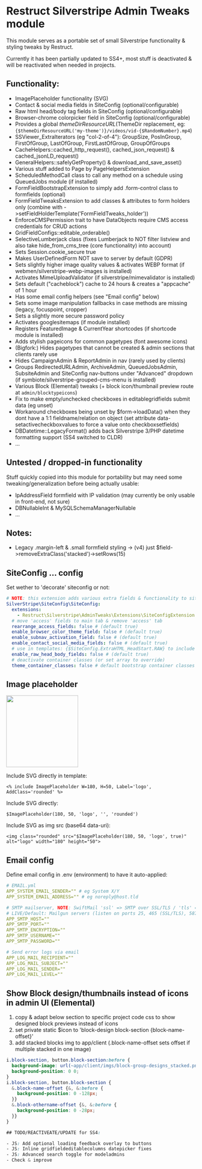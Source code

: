 # Restruct Silverstripe Admin Tweaks module

This module serves as a portable set of small Silverstripe functionality & styling tweaks by Restruct.

Currently it has been partially updated to SS4+, most stuff is deactivated & will be reactivated when needed in projects.


## Functionality:

- ImagePlaceholder functionality (SVG)
- Contact & social media fields in SiteConfig (optional/configurable)
- Raw html head/body tag fields in SiteConfig (optional/configurable)
- Browser-chrome colorpicker field in SiteConfig (optional/configurable)
- Provides a global $themeDirResourceURL ($ThemeDir replacement, eg: `{$themeDirResourceURL('my-theme')}/videos/vid-{$RandomNumber}.mp4`)
- SSViewer_ExtraIterators (eg "col-2-of-4"): GroupSize, PosInGroup, FirstOfGroup, LastOfGroup, FirstLastOfGroup, GroupOfGroups
- CacheHelpers::cached_http_request(), cached_json_request() & cached_jsonLD_request()
- GeneralHelpers::safelyGetProperty() & download_and_save_asset()
- Various stuff added to Page by PageHelpersExtension
- ScheduledMethodCall class to call any method on a schedule using QueuedJobs module (if installed)
- FormFieldBootstrapExtension to simply add .form-control class to formfields (optional)
- FormFieldTweaksExtension to add classes & attributes to form holders only (combine with ->setFieldHolderTemplate('FormFieldTweaks_holder'))
- EnforceCMSPermission trait to have DataObjects require CMS access credentials for CRUD actions
- GridFieldConfigs::editable_orderable()
- SelectiveLumberjack class (fixes Lumberjack to NOT filter listview and also take hide_from_cms_tree (core functionality) into account)
- Sets Session.cookie_secure true
- Makes UserDefinedForm NOT save to server by default (GDPR)
- Sets slightly higher image quality values & activates WEBP format (if webmen/silverstripe-webp-images is installed)
- Activates MimeUploadValidator (if silverstripe/mimevalidator is installed)
- Sets default ("cacheblock") cache to 24 hours & creates a "appcache" of 1 hour
- Has some email config helpers (see "Email config" below)
- Sets some image manipulation fallbacks in case methods are missing (legacy, focuspoint, cropper)
- Sets a slightly more secure password policy
- Activates googlesitemaps (if module installed)
- Registers FeaturedImage & CurrentYear shortcodes (if shortcode module is installed)
- Adds stylish pageicons for common pagetypes (font awesome icons)
- (Bigfork:) Hides pagetypes that cannot be created & admin sections that clients rarely use
- Hides CampaignAdmin & ReportAdmin in nav (rarely used by clients)
- Groups RedirectedURLAdmin, ArchiveAdmin, QueuedJobsAdmin, SubsiteAdmin and SiteConfig nav-buttons under "Advanced" dropdown (if symbiote/silverstripe-grouped-cms-menu is installed)
- Various Block (Elemental) tweaks (+ block icon/thumbnail preview route at `admin/blocktypeicons`)
- Fix to make empty/unchecked checkboxes in editablegridfields submit data (eg unset)
- Workaround checkboxes being unset by $form->loadData() when they dont have a 1:1 fieldname/relation on object (set attribute data-setactivecheckboxvalues to force a value onto checkboxsetfields)
- DBDatetime::LegacyFormat() adds back Silverstripe 3/PHP datetime formatting support (SS4 switched to CLDR)
- ...


## Untested / dropped-in functionality

Stuff quickly copied into this module for portability but may need some tweaking/generalization before being actually usable:

- IpAddressField formfield with IP validation (may currently be only usable in front-end, not sure)
- DBNullableInt & MySQLSchemaManagerNullable
- ...


## Notes:

- Legacy .margin-left & .small formfield styling -> (v4) just $field->removeExtraClass('stacked')->setRows(15)


## SiteConfig ... config

Set wether to 'decorate' siteconfig or not:

```yml
# NOTE: this extension adds various extra fields & functionality to siteadmin, activate on a per-project basis
SilverStripe\SiteConfig\SiteConfig:
  extensions:
    - Restruct\Silverstripe\AdminTweaks\Extensions\SiteConfigExtension
  # move 'access' fields to main tab & remove 'access' tab
  rearrange_access_fields: false # (default true)
  enable_browser_color_theme_field: false # (default true)
  enable_subnav_activation_field: false # (default true)
  enable_contact_social_media_fields: false # (default true)
  # use in templates: {$SiteConfig.ExtraHTML_HeadStart.RAW} to include extra html
  enable_raw_head_body_fields: false # (default true)
  # deactivate container classes (or set array to override)
  theme_container_classes: false # default bootstrap container classes
```

## Image placeholder

<img width="191" src="https://user-images.githubusercontent.com/1005986/177027008-2c711cad-9c0c-47ea-a56a-1dc6f4861ba7.png">

Include SVG directly in template:
```
<% include ImagePlaceholder W=180, H=50, Label='logo', AddClass='rounded' %>
```
Include SVG directly:
```
$ImagePlaceholder(180, 50, 'logo', '', 'rounded')
```
Include SVG as img src (base64 data-uri):
```
<img class="rounded" src="$ImagePlaceholder(180, 50, 'logo', true)" alt="logo" width="180" height="50">
```

## Email config

Define email config in .env (environment) to have it auto-applied:

```yml
# EMAIL.yml
APP_SYSTEM_EMAIL_SENDER="" # eg System X/Y
APP_SYSTEM_EMAIL_ADDRESS="" # eg noreply@host.tld

# SMTP mailserver, NOTE: SwiftMail 'ssl' => SMTP over SSL/TLS / 'tls' => STARTTLS
# LIVE/Default: Mailgun servers (listen on ports 25, 465 (SSL/TLS), 587 (STARTTLS), and 2525)
APP_SMTP_HOST=""
APP_SMTP_PORT=""
APP_SMTP_ENCRYPTION=""
APP_SMTP_USERNAME=""
APP_SMTP_PASSWORD=""

# Send error logs via email
APP_LOG_MAIL_RECIPIENT=""
APP_LOG_MAIL_SUBJECT=""
APP_LOG_MAIL_SENDER=""
APP_LOG_MAIL_LEVEL=""
```

## Show Block design/thumbnails instead of icons in admin UI (Elemental)

1. copy & adapt below section to specific project code css to show designed block previews instead of icons
2. set private static $icon to 'block-design block-section {block-name-offset}'
3. add stacked blocks img to app/client (.block-name-offset sets offset if multiple stacked in one image)

```scss
i.block-section, button.block-section:before {
  background-image: url(~app/client/imgs/block-group-designs_stacked.png);
  background-position: 0 0;
}
i.block-section, button.block-section {
  &.block-name-offset {&, &:before {
    background-position: 0 -128px;
  }}
  &.block-othername-offset {&, &:before {
    background-position: 0 -28px;
  }}
}

## TODO/REACTIVEATE/UPDATE for SS4:

- JS: Add optional loading feedback overlay to buttons
- JS: Inline gridfieldeditablecolumns datepicker fixes
- JS: Advanced search toggle for modeladmins
- Check & improve
